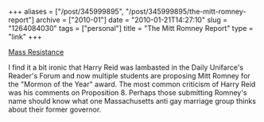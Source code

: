 +++
aliases = ["/post/345999895", "/post/345999895/the-mitt-romney-report"]
archive = ["2010-01"]
date = "2010-01-21T14:27:10"
slug = "1264084030"
tags = ["personal"]
title = "The Mitt Romney Report"
type = "link"
+++

[Mass Resistance][1]

I find it a bit ironic that Harry Reid was lambasted in the Daily
Unifarce's Reader's Forum and now multiple students are proposing Mitt
Romney for the "Mormon of the Year" award.  The most common criticism of
Harry Reid was his comments on Proposition 8. Perhaps those submitting
Romney's name should know what one Massachusetts anti gay marriage group
thinks about their former governor.

[1]: http://massresistance.org/romney/

